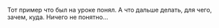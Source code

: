 Тот пример что был на уроке понял. А что дальше делать, для чего, зачем, куда. Ничего не понятно...
